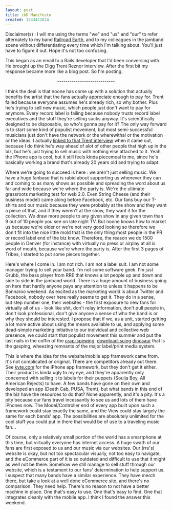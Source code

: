 ```yaml
--- 
layout: post
title: ibD Manifesto
created: 1243422824
---
```

<p class="note">Disclaimer(s) : I will me using the terms "we" and "us" and "our" to refer alternately to my band <a href="railroadearth.com">Railroad Earth</a>, and to my colleagues in the jamband scene without differentiating every time which I'm talking about. You'll just have to figure it out. Hope it's not too confusing.

This began as an email to a Rails developer that I'd been conversing with. He brought up the Digg Trent Reznor interview. After the first bit my response became more like a blog post. So I'm posting.
<p style="text-align: center;">----------------------------

<span class="drop_cap">I</span> think the deal is that noone has come up with a solution that actually benefits the artist that the fans actually appreciate enough to pay for. Trent failed because everyone assumes he's already rich, so why bother. Plus he's trying to sell new music, which people just don't want to pay for anymore. Every record label is failing because nobody trusts record label executives and the stuff they're selling sucks anyway. It's scientifically designed to be disposable, so who's gonna pay for it? The only way forward is to start some kind of populist movement, but most semi-successful musicians just don't have the network or the wherewithal or the motivation or the ideas. I actually <a href="http://ignoredbydinosaurs.com/?p=147">linked to that Trent interview</a> when it came out, because I do think he's way ahead of alot of other people that high up in the biz, but he's just trying to sell music with nothing else attached to it. Yeah, the iPhone app is cool, but it still feels kinda piecemeal to me, since he's basically working a brand that's already 20 years old and trying to adapt.

Where we're going to succeed is here : we aren't just selling music. We have a huge fanbase that is rabid about supporting us whenever they can and coming to as many shows as possible and spreading the word about us far and wide because we're where the party is. We're the ultimate grassroots marketing test for web 2.0. Even String Cheese (and their business model) came along before Facebook, etc. Our fans buy our T-shirts and our music because they were probably at the show and they want a piece of that, and if they weren't at the show, they want  it for the collection.  We draw more people to any given show in any given town than 9 out of 10 people you see on late night TV. But noone knows how to market us because we're older or we're not very good looking so therefore we don't fit into the nice little mold that is the only thing most people in the PR or record label end of the biz know. Therefore, the reason we do 1500 people in Denver (for instance) with virtually no press or airplay at all is word of mouth, because we're where the party is. After the first 3 pages of Tribes, I started to put some pieces together.

Here's where I come in. I am not rich. I am not a label suit. I am not some manager trying to sell your band. I'm not some software geek. I'm just Grubb, the bass player from RRE that knows a lot people up and down and side to side in the jamband world. There is a huge amount of business going on here that hardly anyone pays any attention to unless it happens to be Bonnaroo weekend. As excited as the marketing world is about Twitter and Facebook, nobody over here really seems to get it. They do in a sense, but step number one, their websites - the first exposure to new fans for virtually all of us - look like shit, don't relay information, don't pull people in, don't look professional, don't give anyone a sense of who the band is or why they should be interested. I propose that if we, as a unit, started getting a lot more active about using the means available to us, and applying some dead-simple marketing initiative to our individual and collective web presence, we could start that populist movement this summer and put the last nails in the coffin of the <a href="http://www.wmg.com/">crap-spewing</a>, <a href="http://www.riaa.com/">download-suing</a> <a href="http://www.rollingstone.com/">dinosaur</a> that is the gasping, wheezing remnants of the major label/print media system.</span>

This is where the idea for the website/mobile app framework came from. It's not complicated or original. There are competitors already out there. See <a href="http://www.kyte.com/platform/pg/kyte_iphone_apps_framework">kyte.com</a> for the iPhone app framework, but they don't get it either. Their product is kinda ugly to my eye, and they're apparently only concerned with selling it to labels for their puppets (Soulja Boy, All American Rejects) to have. A few bands have gone on their own and developed an app (Death Cab, PUSA, Trent), but what bands in this end of the biz have the resources to do that? None apparently, and it's a pity. It's a pity because our fans travel incessantly to see us and lots of them have iPhones now. The Model/Controller end of every app built upon such a framework could stay exactly the same, and the View could stay largely the same for each bands' app. The possibilities are absolutely unlimited for the cool stuff you could put in there that would be of use to a traveling music fan...

Of course, only a relatively small portion of the world has a smartphone at this time, but virtually everyone has internet access. A huge swath of our fans are first exposed to us and our music via our websites. Our (rre's) website is okay, but not too spectacular visually, not too easy to navigate, and the eCommerce part of it is so outdated and difficult to use that it might as well not be there. Somehow we still manage to sell stuff through our website, which is a testament to our fans' determination to help support us. I suspect that many bands have a similar experience. They have merch there, but take a look at a well done eCommerce site, and there's no comparison. They need help. There's no reason to not have a better machine in place. One that's easy to use. One that's easy to find. One that integrates cleanly with the mobile app. I think I found the answer this weekend.

